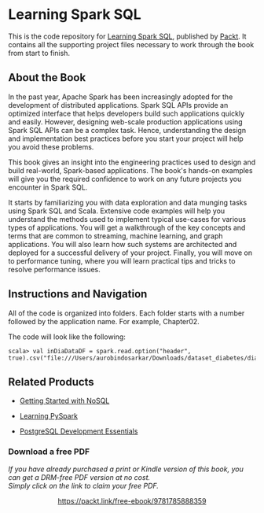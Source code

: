 # Learning Spark SQL

This is the code repository for [Learning Spark SQL](https://www.packtpub.com/big-data-and-business-intelligence/learning-spark-sql?utm_source=github&utm_medium=repository&utm_campaign=9781785888359), published by [Packt](https://www.packtpub.com/?utm_source=github). It contains all the supporting project files necessary to work through the book from start to finish.

## About the Book

In the past year, Apache Spark has been increasingly adopted for the development of distributed applications. Spark SQL APIs provide an optimized interface that helps developers build such applications quickly and easily. However, designing web-scale production applications using Spark SQL APIs can be a complex task. Hence, understanding the design and implementation best practices before you start your project will help you avoid these problems.

This book gives an insight into the engineering practices used to design and build real-world, Spark-based applications. The book's hands-on examples will give you the required confidence to work on any future projects you encounter in Spark SQL.

It starts by familiarizing you with data exploration and data munging tasks using Spark SQL and Scala. Extensive code examples will help you understand the methods used to implement typical use-cases for various types of applications. You will get a walkthrough of the key concepts and terms that are common to streaming, machine learning, and graph applications. You will also learn how such systems are architected and deployed for a successful delivery of your project. Finally, you will move on to performance tuning, where you will learn practical tips and tricks to resolve performance issues.

## Instructions and Navigation

All of the code is organized into folders. Each folder starts with a number followed by the application name. For example, Chapter02.



The code will look like the following:
```
scala> val inDiaDataDF = spark.read.option("header", true).csv("file:///Users/aurobindosarkar/Downloads/dataset_diabetes/diabetic_data.csv").cache()
```



## Related Products

* [Getting Started with NoSQL](https://www.packtpub.com/big-data-and-business-intelligence/getting-started-nosql?utm_source=github&utm_medium=repository&utm_campaign=9781849694988)

* [Learning PySpark](https://www.packtpub.com/big-data-and-business-intelligence/learning-pyspark?utm_source=github&utm_medium=repository&utm_campaign=9781786463708)

* [PostgreSQL Development Essentials](https://www.packtpub.com/big-data-and-business-intelligence/postgresql-development-essentials?utm_source=github&utm_medium=repository&utm_campaign=9781783989003)


### Download a free PDF

 <i>If you have already purchased a print or Kindle version of this book, you can get a DRM-free PDF version at no cost.<br>Simply click on the link to claim your free PDF.</i>
<p align="center"> <a href="https://packt.link/free-ebook/9781785888359">https://packt.link/free-ebook/9781785888359 </a> </p>